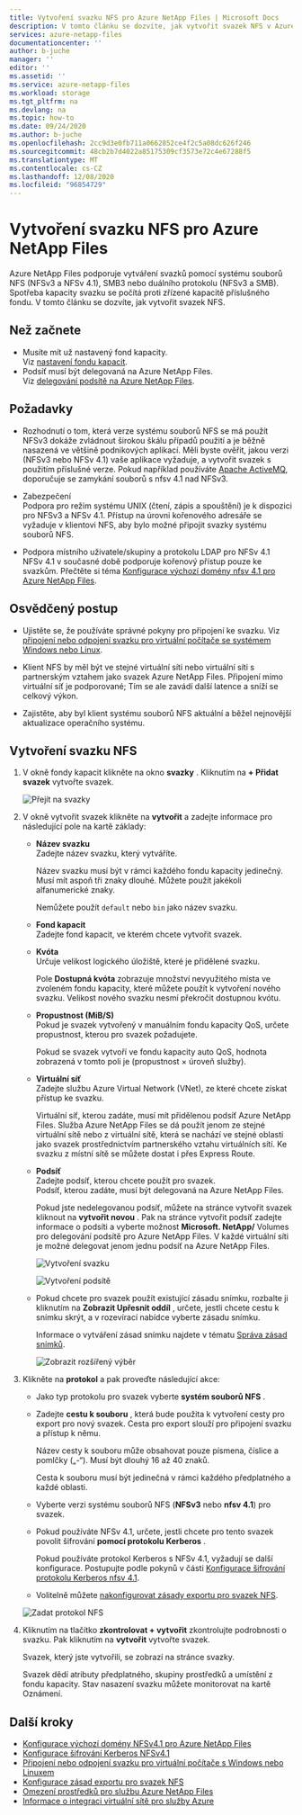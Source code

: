 ```yaml
---
title: Vytvoření svazku NFS pro Azure NetApp Files | Microsoft Docs
description: V tomto článku se dozvíte, jak vytvořit svazek NFS v Azure NetApp Files. Seznamte se s důležitými informacemi, jako je třeba verze, kterou chcete použít, a osvědčenými postupy.
services: azure-netapp-files
documentationcenter: ''
author: b-juche
manager: ''
editor: ''
ms.assetid: ''
ms.service: azure-netapp-files
ms.workload: storage
ms.tgt_pltfrm: na
ms.devlang: na
ms.topic: how-to
ms.date: 09/24/2020
ms.author: b-juche
ms.openlocfilehash: 2cc9d3e0fb711a0662852ce4f2c5a08dc626f246
ms.sourcegitcommit: 48cb2b7d4022a85175309cf3573e72c4e67288f5
ms.translationtype: MT
ms.contentlocale: cs-CZ
ms.lasthandoff: 12/08/2020
ms.locfileid: "96854729"
---
```

# <a name="create-an-nfs-volume-for-azure-netapp-files"></a>Vytvoření svazku NFS pro Azure NetApp Files

Azure NetApp Files podporuje vytváření svazků pomocí systému souborů NFS (NFSv3 a NFSv 4.1), SMB3 nebo duálního protokolu (NFSv3 a SMB). Spotřeba kapacity svazku se počítá proti zřízené kapacitě příslušného fondu. V tomto článku se dozvíte, jak vytvořit svazek NFS. 

## <a name="before-you-begin"></a>Než začnete 
* Musíte mít už nastavený fond kapacity.  
    Viz [nastavení fondu kapacit](azure-netapp-files-set-up-capacity-pool.md).   
* Podsíť musí být delegovaná na Azure NetApp Files.  
    Viz [delegování podsítě na Azure NetApp Files](azure-netapp-files-delegate-subnet.md).

## <a name="considerations"></a>Požadavky 

* Rozhodnutí o tom, která verze systému souborů NFS se má použít  
  NFSv3 dokáže zvládnout širokou škálu případů použití a je běžně nasazená ve většině podnikových aplikací. Měli byste ověřit, jakou verzi (NFSv3 nebo NFSv 4.1) vaše aplikace vyžaduje, a vytvořit svazek s použitím příslušné verze. Pokud například používáte [Apache ActiveMQ](https://activemq.apache.org/shared-file-system-master-slave), doporučuje se zamykání souborů s nfsv 4.1 nad NFSv3. 

* Zabezpečení  
  Podpora pro režim systému UNIX (čtení, zápis a spouštění) je k dispozici pro NFSv3 a NFSv 4.1. Přístup na úrovni kořenového adresáře se vyžaduje v klientovi NFS, aby bylo možné připojit svazky systému souborů NFS.

* Podpora místního uživatele/skupiny a protokolu LDAP pro NFSv 4.1  
  NFSv 4.1 v současné době podporuje kořenový přístup pouze ke svazkům. Přečtěte si téma [Konfigurace výchozí domény nfsv 4.1 pro Azure NetApp Files](azure-netapp-files-configure-nfsv41-domain.md). 

## <a name="best-practice"></a>Osvědčený postup

* Ujistěte se, že používáte správné pokyny pro připojení ke svazku.  Viz [připojení nebo odpojení svazku pro virtuální počítače se systémem Windows nebo Linux](azure-netapp-files-mount-unmount-volumes-for-virtual-machines.md).

* Klient NFS by měl být ve stejné virtuální síti nebo virtuální síti s partnerským vztahem jako svazek Azure NetApp Files. Připojení mimo virtuální síť je podporované; Tím se ale zavádí další latence a sníží se celkový výkon.

* Zajistěte, aby byl klient systému souborů NFS aktuální a běžel nejnovější aktualizace operačního systému.

## <a name="create-an-nfs-volume"></a>Vytvoření svazku NFS

1.  V okně fondy kapacit klikněte na okno **svazky** . Kliknutím na **+ Přidat svazek** vytvořte svazek. 

    ![Přejít na svazky](../media/azure-netapp-files/azure-netapp-files-navigate-to-volumes.png) 

2.  V okně vytvořit svazek klikněte na **vytvořit** a zadejte informace pro následující pole na kartě základy:   
    * **Název svazku**      
        Zadejte název svazku, který vytváříte.   

        Název svazku musí být v rámci každého fondu kapacity jedinečný. Musí mít aspoň tři znaky dlouhé. Můžete použít jakékoli alfanumerické znaky.   

        Nemůžete použít `default` nebo `bin` jako název svazku.

    * **Fond kapacit**  
        Zadejte fond kapacit, ve kterém chcete vytvořit svazek.

    * **Kvóta**  
        Určuje velikost logického úložiště, které je přidělené svazku.  

        Pole **Dostupná kvóta** zobrazuje množství nevyužitého místa ve zvoleném fondu kapacity, které můžete použít k vytvoření nového svazku. Velikost nového svazku nesmí překročit dostupnou kvótu.  

    * **Propustnost (MiB/S)**   
        Pokud je svazek vytvořený v manuálním fondu kapacity QoS, určete propustnost, kterou pro svazek požadujete.   

        Pokud se svazek vytvoří ve fondu kapacity auto QoS, hodnota zobrazená v tomto poli je (propustnost × úroveň služby).   

    * **Virtuální síť**  
        Zadejte službu Azure Virtual Network (VNet), ze které chcete získat přístup ke svazku.  

        Virtuální síť, kterou zadáte, musí mít přidělenou podsíť Azure NetApp Files. Služba Azure NetApp Files se dá použít jenom ze stejné virtuální sítě nebo z virtuální sítě, která se nachází ve stejné oblasti jako svazek prostřednictvím partnerského vztahu virtuálních sítí. Ke svazku z místní sítě se můžete dostat i přes Express Route.   

    * **Podsíť**  
        Zadejte podsíť, kterou chcete použít pro svazek.  
        Podsíť, kterou zadáte, musí být delegovaná na Azure NetApp Files. 
        
        Pokud jste nedelegovanou podsíť, můžete na stránce vytvořit svazek kliknout na **vytvořit novou** . Pak na stránce vytvořit podsíť zadejte informace o podsíti a vyberte možnost **Microsoft. NetApp/** Volumes pro delegování podsítě pro Azure NetApp Files. V každé virtuální síti je možné delegovat jenom jednu podsíť na Azure NetApp Files.   
 
        ![Vytvoření svazku](../media/azure-netapp-files/azure-netapp-files-new-volume.png)
    
        ![Vytvoření podsítě](../media/azure-netapp-files/azure-netapp-files-create-subnet.png)

    * Pokud chcete pro svazek použít existující zásadu snímku, rozbalte ji kliknutím na **Zobrazit Upřesnit oddíl** , určete, jestli chcete cestu k snímku skrýt, a v rozevírací nabídce vyberte zásadu snímku. 

        Informace o vytváření zásad snímku najdete v tématu [Správa zásad snímků](azure-netapp-files-manage-snapshots.md#manage-snapshot-policies).

        ![Zobrazit rozšířený výběr](../media/azure-netapp-files/volume-create-advanced-selection.png)

3. Klikněte na **protokol** a pak proveďte následující akce:  
    * Jako typ protokolu pro svazek vyberte **systém souborů NFS** .   
    * Zadejte **cestu k souboru** , která bude použita k vytvoření cesty pro export pro nový svazek. Cesta pro export slouží pro připojení svazku a přístup k němu.

        Název cesty k souboru může obsahovat pouze písmena, číslice a pomlčky („-“). Musí být dlouhý 16 až 40 znaků. 

        Cesta k souboru musí být jedinečná v rámci každého předplatného a každé oblasti. 

    * Vyberte verzi systému souborů NFS (**NFSv3** nebo **nfsv 4.1**) pro svazek.  

    * Pokud používáte NFSv 4.1, určete, jestli chcete pro tento svazek povolit šifrování **pomocí protokolu Kerberos** .  

        Pokud používáte protokol Kerberos s NFSv 4.1, vyžadují se další konfigurace. Postupujte podle pokynů v části [Konfigurace šifrování protokolu Kerberos nfsv 4.1](configure-kerberos-encryption.md).

    * Volitelně můžete [nakonfigurovat zásady exportu pro svazek NFS](azure-netapp-files-configure-export-policy.md).

    ![Zadat protokol NFS](../media/azure-netapp-files/azure-netapp-files-protocol-nfs.png)

4. Kliknutím na tlačítko **zkontrolovat + vytvořit** zkontrolujte podrobnosti o svazku.  Pak kliknutím na **vytvořit** vytvořte svazek.

    Svazek, který jste vytvořili, se zobrazí na stránce svazky. 
 
    Svazek dědí atributy předplatného, skupiny prostředků a umístění z fondu kapacity. Stav nasazení svazku můžete monitorovat na kartě Oznámení.


## <a name="next-steps"></a>Další kroky  

* [Konfigurace výchozí domény NFSv4.1 pro Azure NetApp Files](azure-netapp-files-configure-nfsv41-domain.md)
* [Konfigurace šifrování Kerberos NFSv4.1](configure-kerberos-encryption.md)
* [Připojení nebo odpojení svazku pro virtuální počítače s Windows nebo Linuxem](azure-netapp-files-mount-unmount-volumes-for-virtual-machines.md)
* [Konfigurace zásad exportu pro svazek NFS](azure-netapp-files-configure-export-policy.md)
* [Omezení prostředků pro službu Azure NetApp Files](azure-netapp-files-resource-limits.md)
* [Informace o integraci virtuální sítě pro služby Azure](../virtual-network/virtual-network-for-azure-services.md)